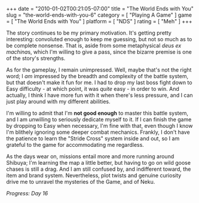 +++
date = "2010-01-02T00:21:05-07:00"
title = "The World Ends with You"
slug = "the-world-ends-with-you-6"
category = [ "Playing A Game" ]
game = [ "The World Ends with You" ]
platform = [ "NDS" ]
rating = [ "Meh" ]
+++

The story continues to be my primary motivation.  It's getting pretty interesting: convoluted enough to keep me guessing, but not so much as to be complete nonsense.  That is, aside from some metaphysical <i>deus ex machina</i>s, which I'm willing to give a pass, since the bizarre premise is one of the story's strengths.

As for the gameplay, I remain unimpressed.  Well, maybe that's not the right word; I <i>am</i> impressed by the breadth and complexity of the battle system, but that doesn't make it fun for me.  I had to drop my last boss fight down to Easy difficulty - at which point, it was <i>quite</i> easy - in order to win.  And actually, I think I have more fun with it when there's less pressure, and I can just play around with my different abilities.

I'm willing to admit that I'm <b>not good enough</b> to master this battle system, and I am <i>un</i>willing to seriously dedicate myself to it.  If I can finish the game by dropping to Easy when necessary, I'm fine with that, even though I know I'm blithely ignoring some deeper combat mechanics.  Frankly, I don't have the patience to learn the "Stride Cross" system inside and out, so I am grateful to the game for accommodating me regardless.

As the days wear on, missions entail more and more running around Shibuya; I'm learning the map a little better, but having to go on wild goose chases is still a drag.  And I am still confused by, and indifferent toward, the item and brand system.  Nevertheless, plot twists and genuine curiosity drive me to unravel the mysteries of the Game, and of Neku.

<i>Progress: Day 16</i>